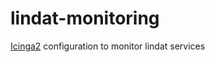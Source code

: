 # lindat-monitoring
[Icinga2](https://www.icinga.org/icinga/icinga-2/) configuration to monitor lindat services
